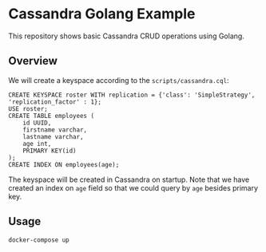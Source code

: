 # Cassandra Golang Example
This repository shows basic Cassandra CRUD operations using Golang.
## Overview
We will create a keyspace according to the `scripts/cassandra.cql`:
```
CREATE KEYSPACE roster WITH replication = {'class': 'SimpleStrategy', 'replication_factor' : 1};
USE roster;
CREATE TABLE employees (
    id UUID,
    firstname varchar,
    lastname varchar,
    age int,
    PRIMARY KEY(id)
);
CREATE INDEX ON employees(age);
```
The keyspace will be created in Cassandra on startup. Note that we have created an index on `age` field so that we could query by `age` besides primary key.
## Usage
```bash
docker-compose up
```